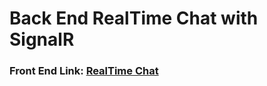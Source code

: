 # Back End RealTime Chat with SignalR

### Front End Link: <a href="https://breno071.github.io/React-RealTime-Chat/">RealTime Chat</a>
